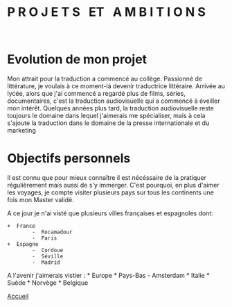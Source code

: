 # **P R O J E T S &nbsp; ET &nbsp; A M B I T I O N S**

&nbsp;
# Evolution de mon projet
Mon attrait pour la traduction a commencé au collège. Passionné de littérature, je voulais à ce moment-là devenir traductrice littéraire. Arrivée au lycée, alors que j'ai commencé a regardé plus de films, séries, documentaires, c'est la traduction audiovisuelle qui a commencé à éveiller mon intérêt. Quelques années plus tard, la traduction audiovisuelle reste toujours le domaine dans lequel j'aimerais me spécialiser, mais à cela s'ajoute la traduction dans le domaine de la presse internationale et du marketing

# Objectifs personnels
Il est connu que pour mieux connaître il est nécéssaire de la pratiquer régulièrement mais aussi de s'y immerger. C'est pourquoi, en plus d'aimer les voyages, je compte visiter plusieurs pays sur tous les continents une fois mon Master validé.

A ce jour je n'ai visté que plusieurs villes françaises et espagnoles dont: 

    +  France 
            -  Rocamadour
            -  Paris
    +  Espagne
            -  Cordoue
            -  Séville
            -  Madrid

A l'avenir j'aimerais vistier :
        *  Europe
            *  Pays-Bas
              -  Amsterdam
            *  Italie
            *  Suède
            *  Norvège
            *  Belgique
 
[Accueil](./index.md)
